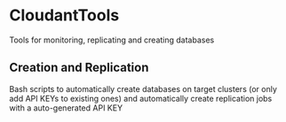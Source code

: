 # CloudantTools
Tools for monitoring, replicating and creating databases

## Creation and Replication
Bash scripts to automatically create databases on target clusters (or only add API KEYs to existing ones) and automatically create replication jobs with a auto-generated API KEY
